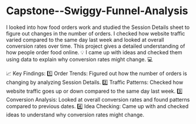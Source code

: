 # Capstone--Swiggy-Funnel-Analysis
I looked into how food orders work and studied the Session Details sheet to figure out changes in the number of orders. I checked how website traffic varied compared to the same day last week and looked at overall conversion rates over time. This project gives a detailed understanding of how people order food online.
💡 I came up with ideas and checked them using data to explain why conversion rates might change. 💻

📈 Key Findings:
1️⃣ Order Trends: Figured out how the number of orders is changing by analyzing Session Details.
2️⃣ Traffic Patterns: Checked how website traffic goes up or down compared to the same day last week.
3️⃣ Conversion Analysis: Looked at overall conversion rates and found patterns compared to previous dates.
4️⃣ Idea Checking: Came up with and checked ideas to understand why conversion rates might change.

